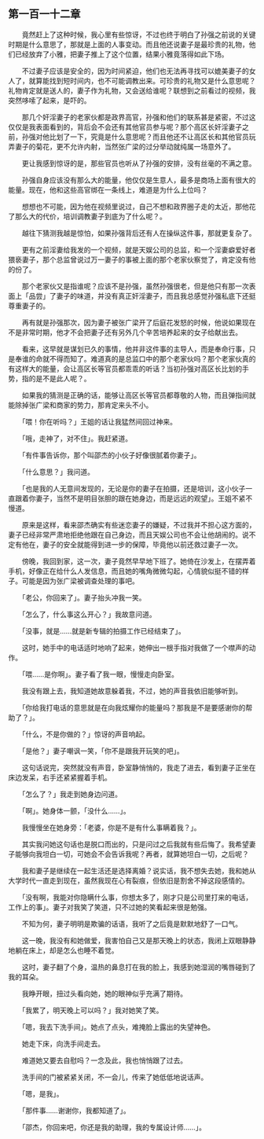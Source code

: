 ## 第一百一十二章

　　竟然赶上了这种时候，我心里有些惊讶，不过也终于明白了孙强之前说的关键时期是什么意思了，那就是上面的人事变动。而且他还说妻子是最珍贵的礼物，他们已经放弃了小雅，把妻子推上了这个位置，结果小雅竟落得如此下场。

　　不过妻子应该是安全的，因为时间紧迫，他们也无法再寻找可以媲美妻子的女人了，就算能找到短时间内，也不可能调教出来。可珍贵的礼物又是什么意思呢？礼物肯定就是送人的，妻子作为礼物，又会送给谁呢？联想到之前看过的视频，我突然哆嗦了起来，是吓的。

　　那几个奸淫妻子的老家伙都是政界高官，孙强和他们的联系甚是紧密，不过这仅仅是我表面看到的，背后会不会还有其他官员参与呢？那个高区长奸淫妻子之前，孙强对他比划了一下，究竟是什么意思呢？而且他还不让高区长和其他官员玩弄妻子的菊花，更不允许内射，当然张广梁的过分举动就纯属一场意外了。

　　更让我感到惊讶的是，那些官员也听从了孙强的安排，没有丝毫的不满之意。

　　孙强自身应该没有那么大的能量，他仅仅是生意人，最多是商场上面有很大的能量。现在，他和这些高官绑在一条线上，难道是为什么上位吗？

　　想想也不可能，因为他在视频里说过，自己不想和政界圈子走的太近，那他花了那么大的代价，培训调教妻子到底为了什么呢？。

　　越往下猜测我越是惊怕，如果孙强背后还有人在操纵这件事，那就更复杂了。

　　更有之前淫妻给我发的一个视频，就是天娱公司的总监，和一个淫妻癖爱好者猥亵妻子，那个总监曾说过万一妻子的事被上面的那个老家伙察觉了，肯定没有他的份了。

　　那个老家伙又是指谁呢？应该不是孙强，虽然孙强很老，但是他只有那一次表面上「品尝」了妻子的味道，并没有真正奸淫妻子，而且我总感觉孙强私底下还挺尊重妻子的。

　　再有就是孙强那次，因为妻子被张广梁开了后庭花发怒的时候，他说如果现在不是非常时期，他才不会把妻子还有另外几个辛苦培养起来的女子给献出去。

　　看来，这早就是谋划已久的事情，他并非这件事的主导人，而是奉命行事，只是奉谁的命就不得而知了。难道真的是总监口中的那个老家伙吗？那个老家伙真的有这样大的能量，会让高区长等官员都乖乖的听话？当初孙强对高区长比划的手势，指的是不是此人呢？。

　　如果我的猜测是正确的话，能够让高区长等官员都尊敬的人物，而且弹指间就能除掉张广梁和商家的势力，那肯定来头不小。

　　「喂！你在听吗？」王姐的话让我猛然间回过神来。

　　「哦，走神了，对不住」。我赶紧道。

　　「有件事告诉你，那个叫邵杰的小伙子好像很腻着你妻子」。

　　「什么意思？」我问道。

　　「也是我的人无意间发现的，无论是你的妻子在拍摄，还是培训，这小伙子一直跟着你妻子，当然不是明目张胆的跟在她身边，而是远远的观望」。王姐不紧不慢道。

　　原来是这样，看来邵杰确实有些迷恋妻子的嫌疑，不过我并不担心这方面的，妻子已经非常严肃地拒绝他跟在自己身边，而且天娱公司也不会让他胡闹的。说不定有他在，妻子的安全就能得到进一步的保障，毕竟他以前还救过妻子一次。

　　傍晚，我回到家，这一次，妻子竟然早早地下班了。她倚在沙发上，在摆弄着手机，好像正在给什么人发信息，而且她的嘴角微微勾起，心情貌似挺不错的样子。可能是因为张广梁被调查处理的事吧。

　　「老公，你回来了」。妻子抬头冲我一笑。

　　「怎么了，什么事这么开心？」我故意问道。

　　「没事，就是……就是新专辑的拍摄工作已经结束了」。

　　这时，她手中的电话适时地响了起来，她伸出一根手指对我做了一个噤声的动作。

　　「喂……是你啊」。妻子看了我一眼，慢慢走向卧室。

　　我没有跟上去，我知道她故意躲着我，不过，她的声音我依旧能够听到。

　　「你给我打电话的意思就是在向我炫耀你的能量吗？那我是不是要感谢你的帮助了？」。

　　「什么，不是你做的？」惊讶的声音响起。

　　「是他？」妻子嘲讽一笑，「你不是跟我开玩笑的吧」。

　　这句话说完，突然就没有声音，卧室静悄悄的，我走了进去，看到妻子正坐在床边发呆，右手还紧紧握着手机。

　　「怎么了？」我走到她身边问道。

　　「啊」。她身体一颤，「没什么……」。

　　我慢慢坐在她身旁：「老婆，你是不是有什么事瞒着我？」。

　　其实我问她这句话也是脱口而出的，只是问过之后我就有些后悔了。我希望妻子能够向我坦白一切，可她会不会告诉我呢？再者，就算她坦白一切，之后呢？

　　我和妻子是继续在一起生活还是选择离婚？说实话，我不想失去她，我和她从大学时代一直走到现在，虽然我现在心有裂痕，但依旧是割舍不掉这段感情的。

　　「没有啊，我能对你隐瞒什么事，你想太多了，刚才只是公司里打来的电话，工作上的事」。妻子对我笑了笑道，只不过她的笑看起来很是勉强。

　　不知为何，妻子明明是欺骗的话语，我听了之后竟是默默地舒了一口气。

　　这一晚，我没有和她做爱，我害怕自己又是那天晚上的状态，我闭上双眼静静地躺在床上，却是怎么也睡不着觉。

　　这时，妻子翻了个身，温热的鼻息打在我的脸上，我感到她湿润的嘴唇碰到了我的耳朵。

　　我睁开眼，扭过头看向她，她的眼神似乎充满了期待。

　　「我累了，明天晚上可以吗？」我对她笑了笑。

　　「嗯，我去下洗手间」。她点了点头，难掩脸上露出的失望神色。

　　她走下床，向洗手间走去。

　　难道她又要去自慰吗？一念及此，我也悄悄跟了过去。

　　洗手间的门被紧紧关闭，不一会儿，传来了她低低地说话声。

　　「嗯，是我」。

　　「那件事……谢谢你，我都知道了」。

　　「邵杰，你回来吧，你还是我的助理，我的专属设计师……」。

